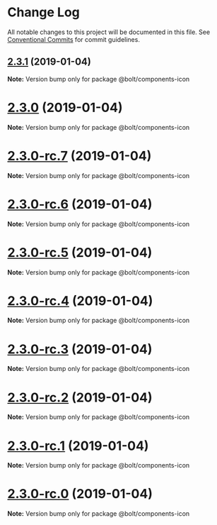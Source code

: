 # Change Log

All notable changes to this project will be documented in this file.
See [Conventional Commits](https://conventionalcommits.org) for commit guidelines.

## [2.3.1](https://github.com/bolt-design-system/bolt/tree/master/packages/components/bolt-icon/compare/v2.3.0...v2.3.1) (2019-01-04)

**Note:** Version bump only for package @bolt/components-icon





# [2.3.0](https://github.com/bolt-design-system/bolt/tree/master/packages/components/bolt-icon/compare/v2.3.0-rc.7...v2.3.0) (2019-01-04)

**Note:** Version bump only for package @bolt/components-icon





# [2.3.0-rc.7](https://github.com/bolt-design-system/bolt/tree/master/packages/components/bolt-icon/compare/v2.3.0-rc.6...v2.3.0-rc.7) (2019-01-04)

**Note:** Version bump only for package @bolt/components-icon





# [2.3.0-rc.6](https://github.com/bolt-design-system/bolt/tree/master/packages/components/bolt-icon/compare/v2.3.0-rc.5...v2.3.0-rc.6) (2019-01-04)

**Note:** Version bump only for package @bolt/components-icon





# [2.3.0-rc.5](https://github.com/bolt-design-system/bolt/tree/master/packages/components/bolt-icon/compare/v2.3.0-rc.4...v2.3.0-rc.5) (2019-01-04)

**Note:** Version bump only for package @bolt/components-icon





# [2.3.0-rc.4](https://github.com/bolt-design-system/bolt/tree/master/packages/components/bolt-icon/compare/v2.3.0-rc.3...v2.3.0-rc.4) (2019-01-04)

**Note:** Version bump only for package @bolt/components-icon





# [2.3.0-rc.3](https://github.com/bolt-design-system/bolt/tree/master/packages/components/bolt-icon/compare/v2.3.0-rc.2...v2.3.0-rc.3) (2019-01-04)

**Note:** Version bump only for package @bolt/components-icon





# [2.3.0-rc.2](https://github.com/bolt-design-system/bolt/tree/master/packages/components/bolt-icon/compare/v2.3.0-rc.1...v2.3.0-rc.2) (2019-01-04)

**Note:** Version bump only for package @bolt/components-icon





# [2.3.0-rc.1](https://github.com/bolt-design-system/bolt/tree/master/packages/components/bolt-icon/compare/vv2.3.0-rc.0...v2.3.0-rc.1) (2019-01-04)

**Note:** Version bump only for package @bolt/components-icon





# [2.3.0-rc.0](https://github.com/bolt-design-system/bolt/tree/master/packages/components/bolt-icon/compare/v2.2.1...v2.3.0-rc.0) (2019-01-04)

**Note:** Version bump only for package @bolt/components-icon
